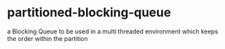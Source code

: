 # partitioned-blocking-queue
a Blocking Queue to be used in a multi threaded environment which keeps the order within the partition
